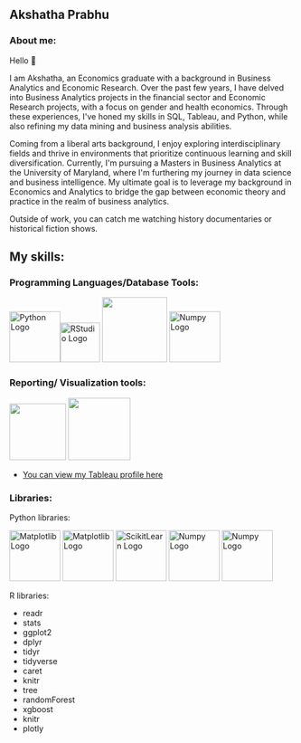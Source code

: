 ## Akshatha Prabhu

### About me:

Hello :wave:

I am Akshatha, an Economics graduate with a background in Business Analytics and Economic Research. Over the past few years, I have delved into Business Analytics projects in the financial sector and Economic Research projects, with a focus on gender and health economics. Through these experiences, I've honed my skills in SQL, Tableau, and Python, while also refining my data mining and business analysis abilities.

Coming from a liberal arts background, I enjoy exploring interdisciplinary fields and thrive in environments that prioritize continuous learning and skill diversification. Currently, I'm pursuing a Masters in Business Analytics at the University of Maryland, where I'm furthering my journey in data science and business intelligence. My ultimate goal is to leverage my background in Economics and Analytics to bridge the gap between economic theory and practice in the realm of business analytics. 

Outside of work, you can catch me watching history documentaries or historical fiction shows. 

## My skills:

### Programming Languages/Database Tools:

<img src="https://upload.wikimedia.org/wikipedia/commons/f/f8/Python_logo_and_wordmark.svg" alt="Python Logo" width="90"/><img src="https://www.rstudio.com/wp-content/uploads/2018/10/RStudio-Logo-flat.svg" alt="RStudio Logo" width="70"/> <img src="https://media.licdn.com/dms/image/C5612AQHr47W1uGXrDw/article-cover_image-shrink_600_2000/0/1649218981432?e=2147483647&v=beta&t=ERM5vzRKZt8ebBAYHKpOOguoSaXN1AZDOJCiwMwXYU4" width="115"/> <img src="https://upload.wikimedia.org/wikipedia/commons/thumb/8/87/Sql_data_base_with_logo.png/640px-Sql_data_base_with_logo.png" alt="Numpy Logo" width="90"/> 

### Reporting/ Visualization tools:

<img src="https://1000logos.net/wp-content/uploads/2022/03/Tableau-Logo.png" width="100"/>  <img src="https://i.pinimg.com/736x/b5/d4/47/b5d4478193f8e33c20b9bf7583a6f180.jpg" width="110"/>

* [You can view my Tableau profile here](https://public.tableau.com/app/profile/akshatha.prabhu6534/vizzes)


### Libraries:

Python libraries:

<img src="https://upload.wikimedia.org/wikipedia/commons/thumb/e/ed/Pandas_logo.svg/2560px-Pandas_logo.svg.png" alt="Matplotlib Logo" width="90"/> <img src="https://www.jumpingrivers.com/blog/customising-matplotlib/matplot_title_logo.png" alt="Matplotlib Logo" width="90"/> <img src="https://upload.wikimedia.org/wikipedia/commons/thumb/0/05/Scikit_learn_logo_small.svg/2560px-Scikit_learn_logo_small.svg.png" alt="ScikitLearn Logo" width="90"/> 
<img src="https://upload.wikimedia.org/wikipedia/commons/thumb/3/31/NumPy_logo_2020.svg/2560px-NumPy_logo_2020.svg.png" alt="Numpy Logo" width="90"/> <img src="https://raw.githubusercontent.com/mwaskom/seaborn/master/doc/_static/logo-wide-lightbg.svg" alt="Numpy Logo" width="90"/> 

R libraries:

* readr
* stats
* ggplot2
* dplyr
* tidyr
* tidyverse
* caret
* knitr
* tree
* randomForest
* xgboost
* knitr
* plotly

